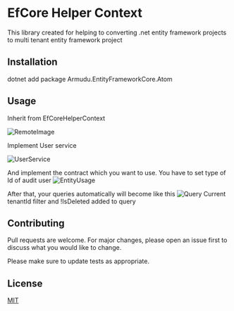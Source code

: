 # EfCore Helper Context

This library created for helping to converting .net entity framework projects to multi tenant entity framework project

## Installation

dotnet add package Armudu.EntityFrameworkCore.Atom
 
## Usage

Inherit from EfCoreHelperContext

![RemoteImage](https://camo.githubusercontent.com/13ae804923aa0e7d3db0f4c6f5b5d325c7e5560e98658993aecde42d63cd4205/68747470733a2f2f692e6962622e636f2f6733766446546a2f646f776e6c6f61642e706e67)

Implement User service

![UserService](https://camo.githubusercontent.com/08ce2de040df94b248b17422219a02a28a2b969897466d7b044992becc1cf3eb/68747470733a2f2f7777772e6c696e6b706963747572652e636f6d2f712f696e6469722d315f332e706e67)

And implement the contract which you want to use.
You have to set type of Id of audit user 
![EntityUsage](https://www.linkpicture.com/q/download_753.png)

After that, your queries automatically will become like this 
![Query](https://camo.githubusercontent.com/2541eac1308fd464a0a89f56b39a2a9636a4eb28c745d7c29552dbd0672a6ae6/68747470733a2f2f692e6962622e636f2f78437a706342522f646f776e6c6f61642e706e67)
Current tenantId filter and !IsDeleted added to query

## Contributing
Pull requests are welcome. For major changes, please open an issue first to discuss what you would like to change.

Please make sure to update tests as appropriate.

## License
[MIT](https://choosealicense.com/licenses/mit/)